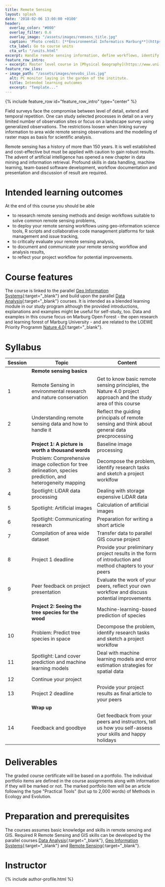 ```yaml
---
title: Remote Sensing
layout: splash
date: '2018-02-06 13:00:00 +0100'
header:
  overlay_color: "#000"
  overlay_filter: 0.6
  overlay_image: "/assets/images/remsens_title.jpg"
  caption: 'Photo credit: [**Environmental Informatics Marburg**](https://www.flickr.com/environmentalinformatics-marburg/)'
  cta_label: Go to course units
  cta_url: "/units.html"
excerpt: Handle remote sensing information, define workflows, identify objects, and predict land cover in space.
feature_row_intro:
- excerpt: Master level course in [Physical Geography](https://www.uni-marburg.de/fb19/studium/studiengaenge/msc-phygeo) at Marburg University
feature_row_ilos:
- image_path: "/assets/images/envobs_ilos.jpg"
  alt: PC monitor laying in the garden of the institute.
  title: Intended learning outcomes
  excerpt: "Template..."
---
```


{% include feature_row id="feature_row_intro" type="center" %}

Field surveys face the compromise between level of detail, extend and temporal repetition. One can study selected processes in detail on a very limited number of observation sites or focus on a landscape survey using generalized observations. The restrictions loosen when linking survey information to area wide remote sensing observations and the modelling of raster maps as basis for scientific analysis. 

Remote sensing has a history of more than 150 years. It is well established and cost-effective but must be applied with caution to gain robust results. The advent of artificial intelligence has opened a new chapter in data mining and information retrieval. Profound skills in data handling, machine learning, team-based software development, workflow documentation and presentation and discussion of result are required.

# Intended learning outcomes
At the end of this course you should be able

* to research remote sensing methods and design workflows suitable to solve common remote sensing problems,
* to deploy your remote sensing workflows using geo-information science tools, R scripts and collaborative code management platforms for task management and issue tracking, 
* to critically evaluate your remote sensing analysis,
* to document and communicate your remote sensing workflow and analysis results,
* to reflect your project workflow for potential improvements.



# Course features

The course is linked to the parallel [Geo Information Systems](https://ilias.uni-marburg.de/goto.php?target=crs_1656074&client_id=UNIMR){:target="_blank"} and build upon the parallel [Data Analysis](https://ilias.uni-marburg.de/goto.php?target=crs_1655946&client_id=UNIMR){:target="_blank"} courses. It is intended as a blended learning module in our study program although the provided introductions, explanations and examples might be useful for self-study, too. Data and examples in this course focus on Marburg Open Forest - the open research and learning forest of Marburg University - and are related to the LOEWE Priority Programm [Nature 4.0](https://www.uni-marburg.de/de/fb19/natur40){:target="_blank"}.



# Syllabus

| Session | Topic | Content |
|-------|--------|---------|
|| **Remote sensing basics** ||
| 1 | Remote Sensing in environmental research and nature conservation | Get to know basic remote sensing principles, the Nature 4.0 project approach and the study area of this course |
| 2 | Understanding remote sensing data and how to handle it | Reflect the guiding principals of remote sensing and think about general data precprocessing  |
|| **Project 1: A picture is worth a thousand words** | Baseline image processing |
| 3 | Problem: Comprehensive image collection for tree delineation, species prediction, and heterogeneity mapping | Decompose the problem, identify research tasks and sketch a project worklfow |
| 4 | Spotlight: LiDAR data processing | Dealing with storage expensive LiDAR data | 
| 5 | Spotlight: Artificial images | Calculation of artificial images | 
| 6 | Spotlight: Communicating research | Preparation for writing a short article |
| 7 | Compilation of area wide dataset | Transfer data to parallel GIS course project | 
| 8 | Project 1 deadline | Provide your preliminary project results in the form of introduction and method chapters to your peers |
| 9 | Peer feedback on project presentation | Evaluate the work of your peers, reflect your own workflow and discuss potential improvements |
|| **Project 2: Seeing the tree species for the wood** | Machine-learning-based prediction of species |
| 10 | Problem: Predict tree species in space | Decompose the problem, identify research tasks and sketch a project worklfow |
| 11 | Spotlight: Land cover prediction and machine learning models | Deal with machine learning models and error estimation strategies for spatial data |
| 12 | Continue your project ||
| 13 | Project 2 deadline | Provide your project results as final article to your peers |
|| **Wrap up** ||
| 14 | Feedback and goodbye | Get feedback from your peers and instructors, tell us how you self-assess your skills and happy holidays |


# Deliverables

The graded course certificate will be based on a portfolio. The individual portfolio items are defined in the course assignments along with information if they will be marked or not. The marked portfolio item will be an article following the type "Practical Tools" (but up to 2,000 words) of Methods in Ecology and Evolution.


# Preparation and prerequisites

The courses assumes basic knowledge and skills in remote sensing and GIS. Required R Remote Sensing and GIS skills can be developed by the parallel courses [Data Analysis](https://geomoer.github.io/moer-mpg-remote-sensing/){:target="_blank"}, [Geo Information Systems]( geomoer.github.io/moer-mpg-gis/){:target="_blank"} and [Remote Sensing]( geomoer.github.io/moer-mpg-remote-sensing/){:target="_blank"}.



# Instructor
{% include author-profile.html %}